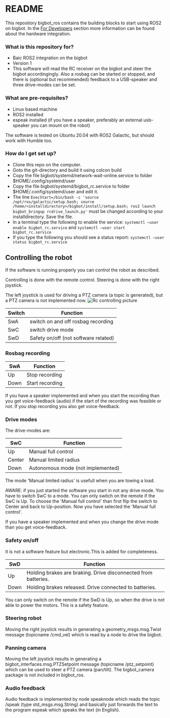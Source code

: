 # README #

This repository bigbot_ros contains the building blocks to start using ROS2 on bigbot. In the [For Developers](https://confirmatrobotics.com/for-developers/) section more information can be found about the hardware integration. 

### What is this repository for? ###

* Baic ROS2 integration on the bigbot
* Version 1
* This software will read the RC receiver on the bigbot and steer the bigbot accordingingly. Also a rosbag can be started or stopped, and there is (optional but recommended) feedback to a USB-speaker and three drive-modes can be set.

### What are pre-requisites? ###
* Linux based machine 
* ROS2 installed
* espeak installed (if you have a speaker, preferably an external usb-speaker you can mount on the robot)

The software is tested on Ubuntu 20.04 with ROS2 Galactic, but should work with Humble too.

### How do I get set up? ###

* Clone this repo on the computer.
* Goto the git-directory and build it using colcon build
* Copy the file bigbot/systemd/network-wait-online.service to folder $HOME/.config/systemd/user
* Copy the file bigbot/systemd/bigbot_rc.service to folder $HOME/.config/systemd/user and edit it.
* The line 
```ExecStart=/bin/bash -c 'source /opt/ros/galactic/setup.bash; source /home/<installdirectory>/bigbot/install/setup.bash; ros2 launch bigbot_bringup rcdrive_launch.py'``` 
must be changed according to your installdirectory. Save the file.
* In a terminal type the following to enable the service:
```systemctl –user enable bigbot_rc.service``` and 
```systemctl –user start bigbot_rc.service```
* If you type the following you should see a status report:
```systemctl –user status bigbot_rc.service```

## Controlling the robot ##
If the software is running properly you can control the robot as described.

Controlling is done with the remote control. Steering is done with the right joystick. 

The left joystick is used for driving a PTZ camera (a topic is generated), but a PTZ camera is not implemented now.
![Rc controlling picture](https://bitbucket.org/edhage/bigbot_ros/downloads/rc_explanation.jpg)

| Switch | Function                             |
| -------|--------------------------------------|
| SwA	 | switch on and off rosbag recording   |
| SwC    | switch drive mode                    |
| SwD    | Safety on/off (not software related) |

### Rosbag recording ###

| SwA    | Function                        |
| -------|---------------------------------|
| Up	 | Stop recording                  |
| Down   | Start recording                 |

If you have a speaker implemented and when you start the recording than you get voice-feedback (audio) if the start of the recording was feasible or not. If you stop recording you also get voice-feedback.

### Drive modes ###
The drive-modes are:

| SwC    | Function                             |
| -------|--------------------------------------|
| Up	 | Manual full control                  |
| Center | Manual limited radius                |
| Down   | Autonomous mode (not implemented)    |

The mode 'Manual limited radius' is usefull when you are towing a load. 

AWARE: if you just started the software you start in not any drive mode. You have to switch SwC to a mode. You can only switch on the remote if the SwC is Up. To choose the 'Manual full control' than first flip the switch to Center and back to Up-position. Now you have selected the 'Manual full control'.

If you have a speaker implemented and when you change the drive mode than you get voice-feedback.

### Safety on/off ###
It is not a software feature but electronic.This is added for completeness.

| SwD    | Function                             |
| -------|--------------------------------------|
| Up	 | Holding brakes are braking. Drive disconnected from batteries. |
| Down   | Holding brakes released. Drive connected to batteries.         |

You can only switch on the remote if the SwD is Up, so when the drive is not able to power the motors. This is a safety feature.

### Steering robot ###
Moving the right joystick results in generating a geometry_msgs.msg.Twist message (topicname /cmd_vel) which is read by a node to drive the bigbot. 

### Panning camera ###
Moving the left joystick results in generating a bigbot_interfaces.msg.PTZSetpoint message (topicname /ptz_setpoint) which can be used to steer a PTZ camera (pan/tilt). The bigbot_camera package is not included in bigbot_ros.

### Audio feedback ###
Audio feedback is implemented by node speaknode which reads the topic /speak (type std_msgs.msg.String) and basically just forwards the text to the program espeak which speaks the text (in English).



